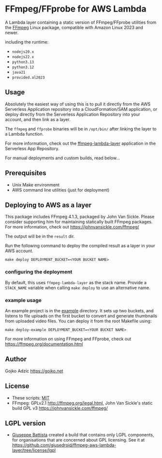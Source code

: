 # FFmpeg/FFprobe for AWS Lambda

A Lambda layer containing a static version of FFmpeg/FFprobe utilities from the [FFmpeg](https://www.ffmpeg.org/)
Linux package, compatible with Amazon Linux 2023 and newer.

including the runtime:

- `nodejs20.x`
- `nodejs22.x`
- `python3.13`
- `python3.12`
- `java21`
- `provided.al2023`

## Usage

Absolutely the easiest way of using this is to pull it directly from the AWS Serverless Application repository into a
CloudFormation/SAM application, or deploy directly from the Serverless Application Repository into your account, and
then link as a layer.

The `ffmpeg` and `ffprobe` binaries will be in `/opt/bin/` after linking the layer to a Lambda function.

For more information, check out
the [ffmpeg-lambda-layer](https://serverlessrepo.aws.amazon.com/applications/arn:aws:serverlessrepo:us-east-1:145266761615:applications~ffmpeg-lambda-layer)
application in the Serverless App Repository.

For manual deployments and custom builds, read below...

## Prerequisites

* Unix Make environment
* AWS command line utilities (just for deployment)

## Deploying to AWS as a layer

This package includes FFmpeg 4.1.3, packaged by John Van Sickle. Please consider supporting him for maintaining
statically built FFmpeg packages. For more information, check out <https://johnvansickle.com/ffmpeg/>

The output will be in the `result` dir.

Run the following command to deploy the compiled result as a layer in your AWS account.

```
make deploy DEPLOYMENT_BUCKET=<YOUR BUCKET NAME>
```

### configuring the deployment

By default, this uses `ffmpeg-lambda-layer` as the stack name. Provide a `STACK_NAME` variable when calling
`make deploy` to use an alternative name.

### example usage

An example project is in the [example](example) directory. It sets up two buckets, and listens to file uploads on the
first bucket to convert and generate thumbnails from uploaded video files. You can deploy it from the root Makefile
using:

```
make deploy-example DEPLOYMENT_BUCKET=<YOUR BUCKET NAME>
```

For more information on using FFmpeg and FFprobe, check out <https://ffmpeg.org/documentation.html>

## Author

Gojko Adzic <https://gojko.net>

## License

* These scripts: [MIT](https://opensource.org/licenses/MIT)
* FFmpeg: GPLv2.1 <http://ffmpeg.org/legal.html>, John Van Sickle's static build GPL
  v3 <https://johnvansickle.com/ffmpeg/>

## LGPL version

* [Giuseppe Battista](http://github.com/giusedroid) created a build that contains only LGPL components, for
  organisations that are concerned about GPL licensing. See it
  at <https://github.com/giusedroid/ffmpeg-aws-lambda-layer/tree/license/lgpl>
